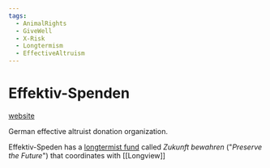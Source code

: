 ```yaml
---
tags:
  - AnimalRights
  - GiveWell
  - X-Risk
  - Longtermism
  - EffectiveAltruism
---
```

# Effektiv-Spenden

[website](https://effektiv-spenden.org/)

German effective altruist donation organization.



Effektiv-Speden has a [longtermist fund](https://effektiv-spenden.org/zukunft-bewahren/) called _Zukunft bewahren_ ("_Preserve the Future_") that coordinates with [[Longview]]
